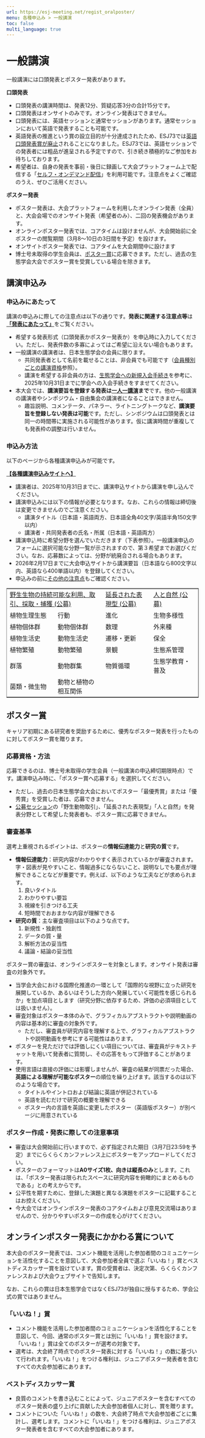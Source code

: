 ```yaml
---
url: https://esj-meeting.net/regist_oralposter/
menu: 各種申込み > 一般講演
toc: false
multi_language: true
---
```


# 一般講演

一般講演には口頭発表とポスター発表があります。

**口頭発表**

- 口頭発表の講演時間は、発表12分、質疑応答3分の合計15分です。
- 口頭発表はオンサイトのみです。オンライン発表はできません。
- 口頭発表には、英語セッションと通常セッションがあります。通常セッションにおいて英語で発表することも可能です。
- 英語発表の推進という賞の設立目的が十分達成されたため、ESJ73では[英語口頭発表賞が廃止](/registinfo#英語口頭発表賞の廃止について)されることになりました。ESJ73では、英語セッションでの発表者には粗品が進呈される予定ですので、引き続き積極的なご参加をお待ちしております。
- 希望者は、自身の発表を事前・後日に録画して大会プラットフォーム上で配信する「[セルフ・オンデマンド配信](/presentation#セルフ・オンデマンド配信)」を利用可能です。注意点をよくご確認のうえ、ぜひご活用ください。

**ポスター発表**

- ポスター発表は、大会プラットフォームを利用したオンライン発表（全員）と、大会会場でのオンサイト発表（希望者のみ）、二回の発表機会があります。
- オンラインポスター発表では、コアタイムは設けませんが、大会開始前に全ポスターの閲覧期間（3月8～10日の3日間を予定）を設けます。
- オンサイトポスター発表では、コアタイムを大会期間中に設けます
- 博士号未取得の学生会員は、[ポスター賞](#ポスター賞)に応募できます。ただし、過去の生態学会大会でポスター賞を受賞している場合を除きます。

## 講演申込み

### 申込みにあたって

講演の申込みに際しての注意点は以下の通りです。**発表に関連する注意点等**は[**「発表にあたって」**](/presentation)をご覧ください。

- 希望する発表形式（口頭発表かポスター発表か）を申込時に入力してください。ただし、発表件数の多寡によってはご希望に沿えない場合もあります。
- 一般講演の講演者は、日本生態学会の会員に限ります。
    - 共同発表者として名前を載せることは、非会員でも可能です（[会員種別ごとの講演資格](/registinfo#会員種別ごとの講演資格)参照）。
    - 講演を希望する非会員の方は、[生態学会への新規入会手続き](/registinfo#生態学会への新規入会手続き)を参考に、2025年10月31日までに学会への入会手続きをすませてください。
- 本大会では、**講演要旨を登録する発表は[一人一講演](/registinfo#複数講演の制限)まで**です。他の一般講演の講演者やシンポジウム・自由集会の講演者になることはできません。
    - 趣旨説明、コメンテータ、パネラー、ライトニングトークなど、**講演要旨を登録しない発表は可能**です。ただし、シンポジウムは口頭発表とは同一の時間帯に実施される可能性があります。仮に講演時間が重複しても発表枠の調整は行いません。

### 申込み方法

以下のページから各種講演申込みが可能です。

**<a href="https://iap-jp.org/esj/conf/login.php" target="_blank">【各種講演申込みサイトへ】</a>**

- 講演者は、2025年10月31日までに、講演申込サイトから講演を申し込んでください。
- 講演申込みには以下の情報が必要となります。なお、これらの情報は締切後は変更できませんのでご注意ください。
    - 講演タイトル（日本語・英語両方、日本語全角40文字/英語半角150文字以内）
    - 講演者・共同発表者の氏名・所属（日本語・英語両方）
- 講演申込時に希望分野を選んでいただきます（下表参照）。一般講演申込のフォームに選択可能な分野一覧が示されますので、第３希望までお選びください。なお、応募数によっては、分野が統廃合される場合もあります。
- 2026年2月17日までに大会申込サイトから講演要旨（日本語なら800文字以内、英語なら400単語以内）を登録してください。
- 申込みの前に[その他の注意点](/registinfo#その他注意点)もご確認ください。

<table border rules="none">
<colgroup>
<col style="width: 25%" />
<col style="width: 25%" />
<col style="width: 25%" />
<col style="width: 25%" />
</colgroup>
<tbody>
<tr>
  <td colspan=2><a href="/sessions#公募セッション">野生生物の持続可能な利用、取引、採取・捕獲 (公募)</a></td>
  <td><a href="/sessions#公募セッション">延長された表現型 (公募)</a></td>
  <td><a href="/sessions#公募セッション">人と自然 (公募)</a></td>
</tr>
<tr>
  <td>植物生理生態</td>
  <td>行動</td>
  <td>進化</td>
  <td>生物多様性</td>
</tr>
<tr>
  <td>植物個体群</td>
  <td>動物個体群</td>
  <td>数理</td>
  <td>外来種</td>
</tr>
<tr>
  <td>植物生活史</td>
  <td>動物生活史</td>
  <td>遷移・更新</td>
  <td>保全</td>
</tr>
<tr>
  <td>植物繁殖</td>
  <td>動物繁殖</td>
  <td>景観</td>
  <td>生態系管理</td>
</tr>
<tr>
  <td>群落</td>
  <td>動物群集</td>
  <td>物質循環</td>
  <td>生態学教育・普及</td>
</tr>
<tr>
  <td>菌類・微生物</td>
  <td>動物と植物の相互関係</td>
  <td></td>
  <td></td>
</tr>
</tbody>
</table>

## ポスター賞

キャリア初期にある研究者を奨励するために、優秀なポスター発表を行ったものに対してポスター賞を贈ります。

### 応募資格・方法

応募できるのは、博士号未取得の学生会員（一般講演の申込締切期限時点）です。講演申込み時に、「ポスター賞へ応募する」を選択してください。

- ただし、過去の日本生態学会大会においてポスター「最優秀賞」または「優秀賞」を受賞した者は、応募できません。
- [公募セッション](/sessions#公募セッション)の「野生動物取引」、「延長された表現型」「人と自然」を発表分野として希望した発表者も、ポスター賞に応募できません。

### 審査基準

選考上重視されるポイントは、ポスターの**情報伝達能力**と**研究の質**です。

- **情報伝達能力**：研究内容がわかりやすく表示されているかが審査されます。字・図表が見やすいこと、情報過多にならないこと、説明なしでも要点が理解できることなどが重要です。例えば、以下のような工夫などが求められます。
    1. 良いタイトル
    2. わかりやすい要旨
    3. 視線を引きつける工夫
    4. 短時間でおおまかな内容が理解できる
- **研究の質**：主な審査項目は以下のような点です。
    1. 新規性・独創性
    2. データの質・量
    3. 解析方法の妥当性
    4. 議論・結論の妥当性

ポスター賞の審査は、オンラインポスターを対象とします。オンサイト発表は審査の対象外です。

- 当学会大会における国際化推進の一環として「国際的な視野に立った研究を展開しているか、あるいはそうした方向へ発展していく可能性を感じられるか」を加点項目とします（研究分野に依存するため、評価の必須項目としては扱いません）。
- 審査対象はポスター本体のみで、グラフィカルアブストラクトや説明動画の内容は基本的に審査の対象外です。
    - ただし、審査員が研究内容を理解する上で、グラフィカルアブストラクトや説明動画を参考にする可能性はあります。
- ポスターを見ただけでは評価しにくい項目については、審査員がテキストチャットを用いて発表者に質問し、その応答をもって評価することがあります。
- 使用言語は直接の評価には影響しませんが、審査の結果が同票だった場合、**英語による理解が可能なポスター**の順位を繰り上げます。該当するのは以下のような場合です。
    - タイトルやイントロおよび結論に英語が併記されている
    - 英語を読むだけで研究の概要を理解できる
    - ポスター内の言語を英語に変更したポスター（英語版ポスター）が別ページに用意されている

### ポスター作成・発表に際しての注意事項

- 審査は大会開始前に行いますので、必ず指定された期日（3月7日23:59を予定）までにらくらくカンファレンス上にポスターをアップロードしてください。
- ポスターのフォーマットは**A0サイズ1枚、向きは縦長のみ**とします。これは、「ポスター発表は限られたスペースに研究内容を俯瞰的にまとめるものである」との考えからです。
- 公平性を期すために、登録した演題と異なる演題をポスターに記載することはお控えください。
- 今大会ではオンラインポスター発表のコアタイムおよび意見交流場はありませんので、分かりやすいポスターの作成を心がけてください。

## オンラインポスター発表にかかわる賞について

本大会のポスター発表では、コメント機能を活用した参加者間のコミュニケーションを活性化することを意図して、大会参加者全員で選ぶ「いいね！」賞とベストディスカッサー賞を設けています。賞の受賞者は、決定次第、らくらくカンファレンスおよび大会ウェブサイトで告知します。

なお、これらの賞は日本生態学会ではなくESJ73が独自に授与するため、学会公式の賞ではありません。

### 「いいね！」賞

- コメント機能を活用した参加者間のコミュニケーションを活性化することを意図して、今回、通常のポスター賞とは別に「いいね！」賞を設けます。「いいね！」賞は全てのポスターが選考の対象です。
- 選考は、大会終了時点でのポスター発表に対する「いいね！」の数に基づいて行われます。「いいね！」をつける権利は、ジュニアポスター発表者を含むすべての大会参加者にあります。

### ベストディスカッサー賞

- 良質のコメントを書き込むことによって、ジュニアポスターを含むすべてのポスター発表の盛り上げに貢献した大会参加者個人に対し、賞を贈ります。
- コメントについた「いいね！」の数を、大会終了時点で大会参加者ごとに集計し、選考します。コメントに「いいね！」をつける権利は、ジュニアポスター発表者を含むすべての大会参加者にあります。

